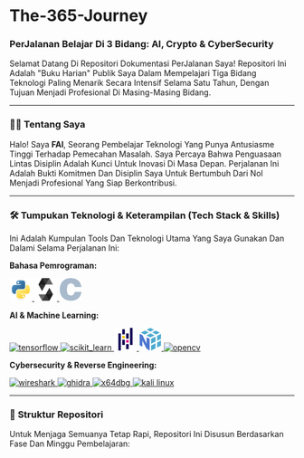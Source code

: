 # The-365-Journey

### PerJalanan Belajar Di 3 Bidang: AI, Crypto & CyberSecurity

Selamat Datang Di Repositori Dokumentasi PerJalanan Saya! Repositori Ini Adalah "Buku Harian" Publik Saya Dalam Mempelajari Tiga Bidang Teknologi Paling Menarik Secara Intensif Selama Satu Tahun, Dengan Tujuan Menjadi Profesional Di Masing-Masing Bidang.

---

### 👨‍💻 **Tentang Saya**

Halo! Saya **FAI**, Seorang Pembelajar Teknologi Yang Punya Antusiasme Tinggi Terhadap Pemecahan Masalah. Saya Percaya Bahwa Penguasaan Lintas Disiplin Adalah Kunci Untuk Inovasi Di Masa Depan. Perjalanan Ini Adalah Bukti Komitmen Dan Disiplin Saya Untuk Bertumbuh Dari Nol Menjadi Profesional Yang Siap Berkontribusi.

---

### 🛠️ **Tumpukan Teknologi & Keterampilan (Tech Stack & Skills)**

Ini Adalah Kumpulan Tools Dan Teknologi Utama Yang Saya Gunakan Dan Dalami Selama Perjalanan Ini:

**Bahasa Pemrograman:**
<p align="left">
  <a href="https://www.python.org" target="_blank" rel="noreferrer"> <img src="https://raw.githubusercontent.com/devicons/devicon/master/icons/python/python-original.svg" alt="python" width="40" height="40"/> </a>
  <a href="https://soliditylang.org/" target="_blank" rel="noreferrer"> <img src="https://raw.githubusercontent.com/devicons/devicon/master/icons/solidity/solidity-original.svg" alt="solidity" width="40" height="40"/> </a>
  <a href="https://www.cplusplus.com/" target="_blank" rel="noreferrer"> <img src="https://raw.githubusercontent.com/devicons/devicon/master/icons/c/c-original.svg" alt="C" width="40" height="40"/> </a>
</p>

**AI & Machine Learning:**
<p align="left">
  <a href="https://www.tensorflow.org" target="_blank" rel="noreferrer"> <img src="https://www.vectorlogo.zone/logos/tensorflow/tensorflow-icon.svg" alt="tensorflow" width="40" height="40"/> </a>
  <a href="https://scikit-learn.org/" target="_blank" rel="noreferrer"> <img src="https://upload.wikimedia.org/wikipedia/commons/0/05/Scikit_learn_logo_small.svg" alt="scikit_learn" width="40" height="40"/> </a>
  <a href="https://pandas.pydata.org/" target="_blank" rel="noreferrer"> <img src="https://raw.githubusercontent.com/devicons/devicon/2ae2a900d2f041da66e950e4d48052658d850630/icons/pandas/pandas-original.svg" alt="pandas" width="40" height="40"/> </a>
  <a href="https://numpy.org/" target="_blank" rel="noreferrer"> <img src="https://raw.githubusercontent.com/devicons/devicon/master/icons/numpy/numpy-original.svg" alt="numpy" width="40" height="40"/> </a>
  <a href="https://opencv.org/" target="_blank" rel="noreferrer"> <img src="https://www.vectorlogo.zone/logos/opencv/opencv-icon.svg" alt="opencv" width="40" height="40"/> </a>
</p>

**Cybersecurity & Reverse Engineering:**
<p align="left">
  <a href="https://www.wireshark.org/" target="_blank" rel="noreferrer"> <img src="https://www.vectorlogo.zone/logos/wireshark/wireshark-icon.svg" alt="wireshark" width="40" height="40"/> </a>
  <a href="https://ghidra-sre.org/" target="_blank" rel="noreferrer"> <img src="https://upload.wikimedia.org/wikipedia/commons/3/36/Ghidra_logo.png" alt="ghidra" width="40" height="40"/> </a>
  <a href="https://x64dbg.com/" target="_blank" rel="noreferrer"> <img src="https://x64dbg.com/favicon.ico" alt="x64dbg" width="40" height="40"/> </a>
  <a href="https://www.kali.org/" target="_blank" rel="noreferrer"> <img src="https://www.vectorlogo.zone/logos/kalilinux/kalilinux-icon.svg" alt="kali linux" width="40" height="40"/> </a>
</p>

---

### 📂 **Struktur Repositori**

Untuk Menjaga Semuanya Tetap Rapi, Repositori Ini Disusun Berdasarkan Fase Dan Minggu Pembelajaran:

